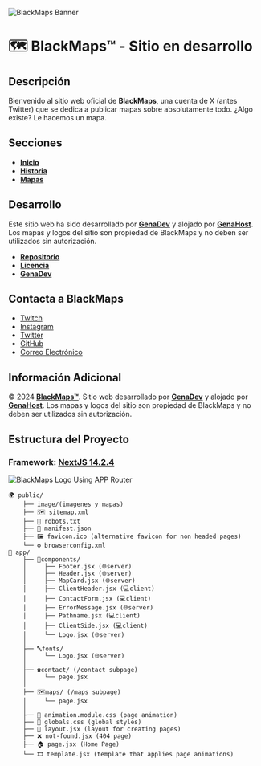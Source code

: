 ![BlackMaps Banner](public/image/readme-banner.webp)
# 🗺️ BlackMaps™ - Sitio en desarrollo

## Descripción

Bienvenido al sitio web oficial de **BlackMaps**, una cuenta de X (antes Twitter) que se dedica a publicar mapas sobre absolutamente todo. ¿Algo existe? Le hacemos un mapa.

## Secciones

- **[Inicio](https://blackmaps.vercel.app/)**
- **[Historia](https://blackmaps.vercel.app/#about)**
- **[Mapas](https://blackmaps.vercel.app/maps)**

## Desarrollo

Este sitio web ha sido desarrollado por **[GenaDev](https://www.linkedin.com/in/genadev)** y alojado por **[GenaHost](https://genahost.vercel.app/)**. Los mapas y logos del sitio son propiedad de BlackMaps y no deben ser utilizados sin autorización.

- **[Repositorio](https://github.com/GenaAaaj/BlackMaps-Website/)**
- **[Licencia](https://github.com/GenaAaaj/BlackMaps-Website/blob/main/LICENSE)**
- **[GenaDev](https://www.linkedin.com/in/genadev)**

## Contacta a BlackMaps

- [Twitch](https://www.twitch.tv/mapsblack/)
- [Instagram](https://www.instagram.com/maps_black/)
- [Twitter](https://x.com/maps_black/)
- [GitHub](https://github.com/GenaAaaj/BlackMaps-Website/)
- [Correo Electrónico](mailto:maps.black8@gmail.com)

## Información Adicional

© 2024 **[BlackMaps™](https://blackmaps.vercel.app/)**. Sitio web desarrollado por **[GenaDev](https://www.linkedin.com/in/genadev)** y alojado por **[GenaHost](https://genahost.vercel.app/)**. Los mapas y logos del sitio son propiedad de BlackMaps y no deben ser utilizados sin autorización.

## Estructura del Proyecto
### Framework: **[NextJS 14.2.4](http://nextjs.org)**
![BlackMaps Logo](public/image/readme-framework.webp)
Using APP Router
```plaintext
🌍 public/
    ├── image/(imagenes y mapas)
    ├── 🗺️ sitemap.xml
    ├── 🤖 robots.txt
    ├── 📱 manifest.json
    ├── 🖼️ favicon.ico (alternative favicon for non headed pages)
    └── ⚙️ browserconfig.xml
🚧 app/
    ├── 🧩components/
    │     ├── Footer.jsx (🌐server)
    │     ├── Header.jsx (🌐server)
    │     ├── MapCard.jsx (🌐server)
    │     ├── ClientHeader.jsx (💻client)
    │     ├── ContactForm.jsx (💻client)
    │     ├── ErrorMessage.jsx (🌐server)
    │     ├── Pathname.jsx (💻client)
    │     ├── ClientSide.jsx (💻client)
    │     └── Logo.jsx (🌐server)
    │
    ├── 🔤fonts/
    │     └── Logo.jsx (🌐server)
    │
    ├── ☎️contact/ (/contact subpage)
    │     └── page.jsx
    │
    ├── 🗺️maps/ (/maps subpage)
    │     └── page.jsx
    │
    ├── 🎨 animation.module.css (page animation)
    ├── 🎨 globals.css (global styles)
    ├── 🌱 layout.jsx (layout for creating pages)
    ├── ❌ not-found.jsx (404 page)
    ├── 🏠 page.jsx (Home Page)
    └── 🎞️ template.jsx (template that applies page animations)